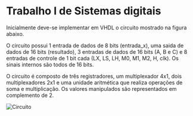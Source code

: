 # Trabalho I de Sistemas digitais

Inicialmente deve-se implementar em VHDL o circuito mostrado na figura abaixo.

O circuito possui 1 entrada de dados de 8 bits (entrada_x), uma saida de dados de 16 bits (resultado), 3 entradas de dados de 16 bits (A, B e C) e 8 entradas de controle de 1 bit cada (LX, LS, LH, M0, M1, M2, H, clk). Os sinais internos são todos de 16 bits.

O circuito é composto de três registradores, um multiplexador 4x1, dois multiplexadores 2x1 e uma unidade aritmética que realiza operações de soma e multiplicação. Os valores manipulados são representados em complemento de 2.

![Circuito](https://lh5.googleusercontent.com/pi1SFPgKV16sl_47hgLEpBfGT4ZaSykqeof6dt7BDPZgu82f382_p6lLIxVv-8AWYqn7hB7wJzmlhaccXprArzOVMxB-iKBAvX9H2hnVKm7hyNMRO6mALcprbiiEBBoACuVuyIhi)